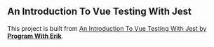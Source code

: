 ## An Introduction To Vue Testing With Jest
This project is built from [An Introduction To Vue Testing With Jest by **Program With Erik**](https://www.youtube.com/watch?v=Fbo4pttBZ9k).
